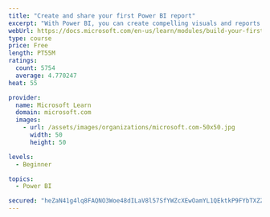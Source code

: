 ```yaml
---
title: "Create and share your first Power BI report"
excerpt: "With Power BI, you can create compelling visuals and reports. In this module, you learn how to use Power BI Desktop to connect to data, build visuals, and create a report that you can share with others in your organization. You then learn how to publish the report to the Power BI service, so that others can see your insights and benefit from your work."
webUrl: https://docs.microsoft.com/en-us/learn/modules/build-your-first-power-bi-report/
type: course
price: Free
length: PT55M
ratings:
  count: 5754
  average: 4.770247
heat: 55

provider:
  name: Microsoft Learn
  domain: microsoft.com
  images:
    - url: /assets/images/organizations/microsoft.com-50x50.jpg
      width: 50
      height: 50

levels:
  - Beginner

topics:
  - Power BI

secured: "heZaN41g4lq8FAQNO3Woe48dILaV8l57SfYWZcXEwOamYL1QEktkP9FYbTXZZakAnGhN1f8uhrj/IF/4JKtAGOyDXmuKkv4ygrNv9i8+osOXHKgKzZAqps8gZAtM9uJzn7VzRl1c+OPcgHVrIUNrJswQKbQdcWDqR4cd03G0+I4nF7WbPI1uKqyJTkDTzsxQ1r+N4FWraYT28nBPBT7/Z8wV0Qmqg1FLJYhRDooHzotnvw5eYyQQwXmRyeqhc/JCR840djClTrwJE52mNjY25GcDSRZNrERoCGADtUzb5WzlNwuqzNmBQdkuN0MazV4o9NiPzFn3wPmRtPThQg1113mdblazMfiB3qCzX8Bz0vxjQ+Y9LJU3v+a2MmgfC+XQIXiuiA33ozPzfLytIOblYnCW5JYfbLR4sR/3Wl5Q3hg=;WPDgwJjsQURAWQ3zM0Evzw=="
---
```


